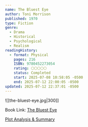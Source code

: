 ```yaml
---
name: The Bluest Eye
author: Toni Morrison
published: 1970
type: Fiction
genre:
  - Drama
  - Historical
  - Psychological
  - Realism
readingHistory:
  - format: Physical
    pages: 216
    ISBN: 9780452273054
    rating: 🌕🌕🌕🌕🌕
    status: Completed
    start: 2025-07-08 10:58:05 -0500
    end: 2025-07-12 22:00:05 -0500
updated: 2025-07-12 22:37:01 -0500
---
```


![[the-bluest-eye.jpg|300]]

Book Link: [The Bluest Eye](https://www.goodreads.com/book/show/907781.The_Bluest_Eye)

[Plot Analysis & Summary](https://www.litcharts.com/lit/the-bluest-eye/prologue-section-1)  
